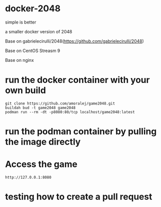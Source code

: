 # docker-2048

simple is better

a smaller docker version of 2048

Base on gabrielecirulli/2048(https://github.com/gabrielecirulli/2048)

Base on CentOS Streasm 9

Base on nginx

# run the docker container with your own build

    git clone https://github.com/amoralej/game2048.git
    buildah bud -t game2048 game2048
    podman run --rm -dt -p8080:80/tcp localhost/game2048:latest

# run the podman container by pulling the image directly


# Access the game

    http://127.0.0.1:8080

# testing how to create a pull request
